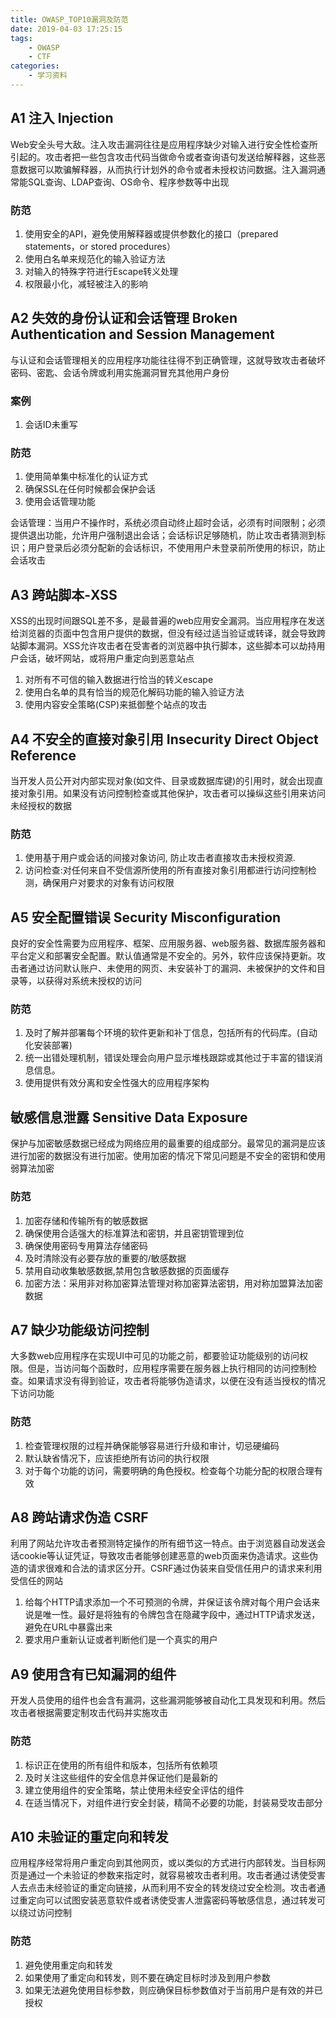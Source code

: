 ```yaml
---
title: OWASP_TOP10漏洞及防范
date: 2019-04-03 17:25:15
tags:
    - OWASP
    - CTF
categories:
    - 学习资料
---
```


## A1 注入 Injection

Web安全头号大敌。注入攻击漏洞往往是应用程序缺少对输入进行安全性检查所引起的。攻击者把一些包含攻击代码当做命令或者查询语句发送给解释器，这些恶意数据可以欺骗解释器，从而执行计划外的命令或者未授权访问数据。注入漏洞通常能SQL查询、LDAP查询、OS命令、程序参数等中出现

### 防范
1. 使用安全的API，避免使用解释器或提供参数化的接口（prepared statements，or stored procedures）
2. 使用白名单来规范化的输入验证方法
3. 对输入的特殊字符进行Escape转义处理
4. 权限最小化，减轻被注入的影响
<!--more-->

## A2 失效的身份认证和会话管理  Broken Authentication and Session Management

与认证和会话管理相关的应用程序功能往往得不到正确管理，这就导致攻击者破坏密码、密匙、会话令牌或利用实施漏洞冒充其他用户身份

### 案例
1. 会话ID未重写

### 防范

1. 使用简单集中标准化的认证方式
2. 确保SSL在任何时候都会保护会话
3. 使用会话管理功能

会话管理：当用户不操作时，系统必须自动终止超时会话，必须有时间限制；必须提供退出功能，允许用户强制退出会话；会话标识足够随机，防止攻击者猜测到标识；用户登录后必须分配新的会话标识，不使用用户未登录前所使用的标识，防止会话攻击

## A3 跨站脚本-XSS
XSS的出现时间跟SQL差不多，是最普遍的web应用安全漏洞。当应用程序在发送给浏览器的页面中包含用户提供的数据，但没有经过适当验证或转译，就会导致跨站脚本漏洞。XSS允许攻击者在受害者的浏览器中执行脚本，这些脚本可以劫持用户会话，破坏网站，或将用户重定向到恶意站点

1. 对所有不可信的输入数据进行恰当的转义escape
2. 使用白名单的具有恰当的规范化解码功能的输入验证方法
3. 使用内容安全策略(CSP)来抵御整个站点的攻击

## A4 不安全的直接对象引用 Insecurity Direct Object Reference
当开发人员公开对内部实现对象(如文件、目录或数据库键)的引用时，就会出现直接对象引用。如果没有访问控制检查或其他保护，攻击者可以操纵这些引用来访问未经授权的数据

### 防范
1. 使用基于用户或会话的间接对象访问, 防止攻击者直接攻击未授权资源.
2. 访问检查:对任何来自不受信源所使用的所有直接对象引用都进行访问控制检测，确保用户对要求的对象有访问权限

## A5 安全配置错误 Security Misconfiguration
良好的安全性需要为应用程序、框架、应用服务器、web服务器、数据库服务器和平台定义和部署安全配置。默认值通常是不安全的。另外，软件应该保持更新。攻击者通过访问默认账户、未使用的网页、未安装补丁的漏洞、未被保护的文件和目录等，以获得对系统未授权的访问

### 防范
1. 及时了解并部署每个环境的软件更新和补丁信息，包括所有的代码库。(自动化安装部署)
2. 统一出错处理机制，错误处理会向用户显示堆栈跟踪或其他过于丰富的错误消息信息。
3. 使用提供有效分离和安全性强大的应用程序架构

## 敏感信息泄露 Sensitive Data Exposure
保护与加密敏感数据已经成为网络应用的最重要的组成部分。最常见的漏洞是应该进行加密的数据没有进行加密。使用加密的情况下常见问题是不安全的密钥和使用弱算法加密

### 防范
1. 加密存储和传输所有的敏感数据
2. 确保使用合适强大的标准算法和密钥，并且密钥管理到位
3. 确保使用密码专用算法存储密码
4. 及时清除没有必要存放的重要的/敏感数据
5. 禁用自动收集敏感数据,禁用包含敏感数据的页面缓存
6. 加密方法：采用非对称加密算法管理对称加密算法密钥，用对称加盟算法加密数据

## A7 缺少功能级访问控制
大多数web应用程序在实现UI中可见的功能之前，都要验证功能级别的访问权限。但是，当访问每个函数时，应用程序需要在服务器上执行相同的访问控制检查。如果请求没有得到验证，攻击者将能够伪造请求，以便在没有适当授权的情况下访问功能

### 防范
1. 检查管理权限的过程并确保能够容易进行升级和审计，切忌硬编码
2. 默认缺省情况下，应该拒绝所有访问的执行权限
3. 对于每个功能的访问，需要明确的角色授权。检查每个功能分配的权限合理有效

## A8 跨站请求伪造 CSRF
利用了网站允许攻击者预测特定操作的所有细节这一特点。由于浏览器自动发送会话cookie等认证凭证，导致攻击者能够创建恶意的web页面来伪造请求。这些伪造的请求很难和合法的请求区分开。CSRF通过伪装来自受信任用户的请求来利用受信任的网站

1. 给每个HTTP请求添加一个不可预测的令牌，并保证该令牌对每个用户会话来说是唯一性。最好是将独有的令牌包含在隐藏字段中，通过HTTP请求发送，避免在URL中暴露出来
2. 要求用户重新认证或者判断他们是一个真实的用户

## A9 使用含有已知漏洞的组件
开发人员使用的组件也会含有漏洞，这些漏洞能够被自动化工具发现和利用。然后攻击者根据需要定制攻击代码并实施攻击

### 防范
1. 标识正在使用的所有组件和版本，包括所有依赖项
2. 及时关注这些组件的安全信息并保证他们是最新的
3. 建立使用组件的安全策略，禁止使用未经安全评估的组件
4. 在适当情况下，对组件进行安全封装，精简不必要的功能，封装易受攻击部分

## A10 未验证的重定向和转发
应用程序经常将用户重定向到其他网页，或以类似的方式进行内部转发。当目标网页是通过一个未验证的参数来指定时，就容易被攻击者利用。攻击者通过诱使受害人去点击未经验证的重定向链接，从而利用不安全的转发绕过安全检测。攻击者通过重定向可以试图安装恶意软件或者诱使受害人泄露密码等敏感信息，通过转发可以绕过访问控制

### 防范
1. 避免使用重定向和转发
2. 如果使用了重定向和转发，则不要在确定目标时涉及到用户参数
3. 如果无法避免使用目标参数，则应确保目标参数值对于当前用户是有效的并已授权

